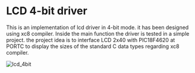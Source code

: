 # LCD 4-bit driver
This is an implementation of lcd driver in 4-bit mode. it has been designed using xc8 compiler.
Inside the main function the driver is tested in a simple project. the project idea is to interface LCD 2x40 with PIC18F4620 at PORTC to display the sizes of the standard C data types regarding xc8 compiler.

![lcd_4bit](https://github.com/mfc0d1ng/lcd_4bit_driver_by_xc8_compiler/assets/131618380/50776281-f682-4721-a191-d18ef6ec2f3e)
